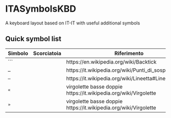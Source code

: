 # ITASymbolsKBD
A keyboard layout based on IT-IT with useful additional symbols

## Quick symbol list
| Simbolo | Scorciatoia | Riferimento                                                        | Note |
|---------|-------------|--------------------------------------------------------------------|------|
| `\``    |             | https://en\.wikipedia\.org/wiki/Backtick                           |      |
| `…`     |             | https://it\.wikipedia\.org/wiki/Punti\_di\_sospensione             |      |
| `—`     |             | https://it\.wikipedia\.org/wiki/Lineetta\#Lineetta\_emme           |      |
| `«`     |             | virgolette basse doppie https://it\.wikipedia\.org/wiki/Virgolette |      |
| `»`     |             | virgolette basse doppie https://it\.wikipedia\.org/wiki/Virgolette |      |
